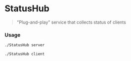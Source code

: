 # StatusHub

> "Plug-and-play" service that collects status of clients

### Usage

```bash
./StatusHub server
```
```bash
./StatusHub client
```
